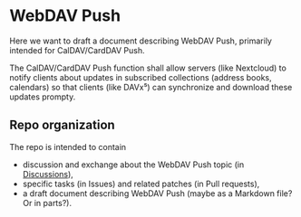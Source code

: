 # WebDAV Push

Here we want to draft a document describing WebDAV Push, primarily intended for CalDAV/CardDAV Push.

The CalDAV/CardDAV Push function shall allow servers (like Nextcloud) to notify clients about updates in subscribed collections (address books, calendars) so that clients (like DAVx⁵) can synchronize and download these updates prompty.


## Repo organization

The repo is intended to contain

- discussion and exchange about the WebDAV Push topic (in [Discussions](https://github.com/bitfireAT/webdav-push/discussions)),
- specific tasks (in Issues) and related patches (in Pull requests),
- a draft document describing WebDAV Push (maybe as a Markdown file? Or in parts?).

